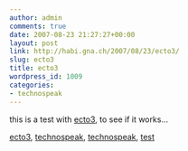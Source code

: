 ```yaml
---
author: admin
comments: true
date: 2007-08-23 21:27:27+00:00
layout: post
link: http://habi.gna.ch/2007/08/23/ecto3/
slug: ecto3
title: ecto3
wordpress_id: 1009
categories:
- technospeak
---
```


this is a test with [ecto3](http://infinite-sushi.com/software/ecto/news/2007/08/ecto3_alpha.php), to see if it works...





[ecto3](http://technorati.com/tag/ecto3), [technospeak](http://technorati.com/tag/technospeak), [technospeak](http://technorati.com/tag/technospeak), [test](http://technorati.com/tag/test)
